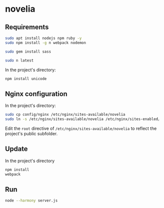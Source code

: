 # novelia

## Requirements

```bash
sudo apt install nodejs npm ruby -y
sudo npm install -g n webpack nodemon

sudo gem install sass

sudo n latest
```

In the project's directory:

```bash
npm install unicode
```
## Nginx configuration

In the project's directory:

```bash
sudo cp config/nginx /etc/nginx/sites-available/novelia
sudo ln -s /etc/nginx/sites-available/novelia /etc/nginx/sites-enabled/novelia
```

Edit the `root` directive of `/etc/nginx/sites-available/novelia` to reflect the project's public subfolder.

## Update

In the project's directory

```bash
npm install
webpack
```

## Run

```bash
node --harmony server.js
```